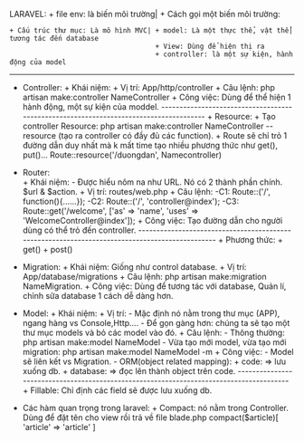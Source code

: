 LARAVEL:
    + file env: là biến môi trường| + Cách gọi một biến môi trường: 

    + Cấu trúc thư mục: Là mô hình MVC| + model: Là một thực thể, vật thể| tương tác đến database 
                                        + View: Dùng để hiện thị ra
                                        + controller: là một sự kiện, hành động của model
----------------------------------------------------------------------------------------------------
+ Controller:
            + Khái niệm: 
            + Vị trí: App/http/controller
            + Câu lệnh: php artisan make:controller NameController 
            + Công việc: Dùng để thể hiện 1 hành động, một sự kiện của moddel.
            --------------------------------------------------------------------------------------
            + Resource: 
                        + Tạo controller Resource: php artisan make:controller NameController --resource (tạo ra controller có đầy đủ các function).
                        + Route sẽ chỉ trỏ 1 đường dẫn duy nhất mà k mất time tạo nhiều phương thức như get(), put()... Route::resource('/duongdan', Namecontroller)

+ Router:   
            + Khái niệm: - Được hiểu nôm na như URL. Nó có 2 thành phần chính. $url & $action.
            + Vị trí: routes/web.php
            + Câu lệnh: -C1: Route::('/', function(){......});
                        -C2: Route::('/', 'controller@index');
                        -C3: Route::get('/welcome', ['as' => 'name', 'uses' => 'WelcomeController@index']);
            + Công việc: Tạo đường dẫn cho người dùng có thể trỏ đến controller.
            -----------------------------------------------------------------------------------------------
            + Phương thức:
                        + get()
                        + post()
+ Migration: 
            + Khái niệm: Giống như control database. 
            + Vị trí: App/database/migrations
            + Câu lệnh: php artisan make:migration NameMigration.
            + Công việc: Dùng để tương tác với database, Quản lí, chỉnh sữa database 1 cách dễ dàng hơn.
+ Model:
            + Khái niệm: 
            + Vị trí: - Mặc định nó nằm trong thư mục (APP), ngang hàng vs Console,Http....
                      - Để gọn gàng hơn: chúng ta sẽ tạo một thư mục models và bỏ các model vào đó.
            + Câu lệnh: - Thông thường: php artisan make:model NameModel
                        - Vừa tạo mới model, vừa tạo mới migration: php artisan make:model NameModel -m
            + Công việc: - Model sẽ liên kết vs Migration.
                         - ORM(object related mapping): + code: => lưu xuống db.
                                                        + database: => đọc lên thành object trên code.
            ----------------------------------------------------------------------------------------
            + Fillable: Chỉ định các field sẽ được lưu xuống db.
+ Các hàm quan trọng trong laravel: 
            + Compact: nó nằm trong Controller. Dùng để đặt tên cho view rồi trả về file blade.php
                        compact($article)[
                            'article' => 'article'
                        ]
